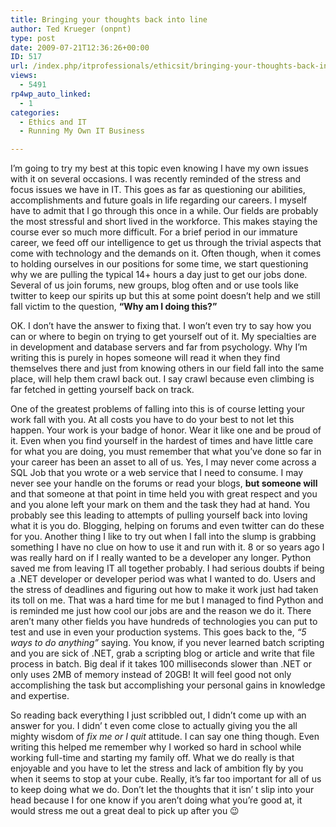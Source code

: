 ```yaml
---
title: Bringing your thoughts back into line
author: Ted Krueger (onpnt)
type: post
date: 2009-07-21T12:36:26+00:00
ID: 517
url: /index.php/itprofessionals/ethicsit/bringing-your-thoughts-back-into-line-1/
views:
  - 5491
rp4wp_auto_linked:
  - 1
categories:
  - Ethics and IT
  - Running My Own IT Business

---
```

I&#8217;m going to try my best at this topic even knowing I have my own issues with it on several occasions. I was recently reminded of the stress and focus issues we have in IT. This goes as far as questioning our abilities, accomplishments and future goals in life regarding our careers. I myself have to admit that I go through this once in a while. Our fields are probably the most stressful and short lived in the workforce. This makes staying the course ever so much more difficult. For a brief period in our immature career, we feed off our intelligence to get us through the trivial aspects that come with technology and the demands on it. Often though, when it comes to holding ourselves in our positions for some time, we start questioning why we are pulling the typical 14+ hours a day just to get our jobs done. Several of us join forums, new groups, blog often and or use tools like twitter to keep our spirits up but this at some point doesn&#8217;t help and we still fall victim to the question, **&#8220;Why am I doing this?&#8221;**

OK. I don&#8217;t have the answer to fixing that. I won&#8217;t even try to say how you can or where to begin on trying to get yourself out of it. My specialties are in development and database servers and far from psychology. Why I&#8217;m writing this is purely in hopes someone will read it when they find themselves there and just from knowing others in our field fall into the same place, will help them crawl back out. I say crawl because even climbing is far fetched in getting yourself back on track. 

One of the greatest problems of falling into this is of course letting your work fall with you. At all costs you have to do your best to not let this happen. Your work is your badge of honor. Wear it like one and be proud of it. Even when you find yourself in the hardest of times and have little care for what you are doing, you must remember that what you&#8217;ve done so far in your career has been an asset to all of us. Yes, I may never come across a SQL Job that you wrote or a web service that I need to consume. I may never see your handle on the forums or read your blogs, **but someone will** and that someone at that point in time held you with great respect and you and you alone left your mark on them and the task they had at hand. You probably see this leading to attempts of pulling yourself back into loving what it is you do. Blogging, helping on forums and even twitter can do these for you. Another thing I like to try out when I fall into the slump is grabbing something I have no clue on how to use it and run with it. 8 or so years ago I was really hard on if I really wanted to be a developer any longer. Python saved me from leaving IT all together probably. I had serious doubts if being a .NET developer or developer period was what I wanted to do. Users and the stress of deadlines and figuring out how to make it work just had taken its toll on me. That was a hard time for me but I managed to find Python and is reminded me just how cool our jobs are and the reason we do it. There aren’t many other fields you have hundreds of technologies you can put to test and use in even your production systems. This goes back to the, _“5 ways to do anything”_ saying. You know, if you never learned batch scripting and you are sick of .NET, grab a scripting blog or article and write that file process in batch. Big deal if it takes 100 milliseconds slower than .NET or only uses 2MB of memory instead of 20GB! It will feel good not only accomplishing the task but accomplishing your personal gains in knowledge and expertise. 

So reading back everything I just scribbled out, I didn’t come up with an answer for you. I didn’ t even come close to actually giving you the all mighty wisdom of _fix me or I quit_ attitude. I can say one thing though. Even writing this helped me remember why I worked so hard in school while working full-time and starting my family off. What we do really is that enjoyable and you have to let the stress and lack of ambition fly by you when it seems to stop at your cube. Really, it’s far too important for all of us to keep doing what we do. Don’t let the thoughts that it isn’ t slip into your head because I for one know if you aren’t doing what you’re good at, it would stress me out a great deal to pick up after you 😉
